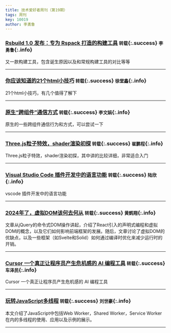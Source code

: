 ```yaml
---
title: 技术爱好者周刊（第19期）
tags: 周刊
key: 10019
author: 李勇鲁
---
```


### [Rsbuild 1.0 发布：专为 Rspack 打造的构建工具](https://juejin.cn/post/7412546558845747251?share_token=70653f7d-57d9-4735-80d0-d378228cca5b) `转载`{:.success} `李勇鲁`{:.info}

又一款构建工具，包含诞生原因以及和常规构建工具的对比等等

---

### [你应该知道的21个html小技巧](https://segmentfault.com/a/1190000044785287?utm_source=sf-similar-article) `转载`{:.success} `徐堂鑫`{:.info}

21个html小技巧，有几个值得了解下

---

### [原生“跨组件”通信方式](https://juejin.cn/post/7300551340567756851) `转载`{:.success} `李文娟`{:.info}

原生的一些跨组件通信行为和方式，可以尝试一下

---

### [Three.js粒子特效，shader渲染初探](https://juejin.cn/post/6844903615438553096?searchId=202409131215297815AB4608F91A854880) `转载`{:.success} `崔鹏程`{:.info}

Three.js粒子特效，shader渲染初探，其中讲的比较详细，非常适合入门

---

### [Visual Studio Code 插件开发中的语言功能](https://mp.weixin.qq.com/s/dvTFEYPaY4xA-l4ZLo0M7Q) `转载`{:.success} `陆欣`{:.info}

vscode 插件开发中的语言功能

---

### [2024年了，虚拟DOM该何去何从](https://juejin.cn/post/7306018455462150179) `转载`{:.success} `黄鹤翔`{:.info}

文章从jQuery的命令式DOM操作讲起，介绍了React引入的声明式编程和虚拟DOM的概念，以及它们如何影响前端框架的发展。随后，文章讨论了虚拟DOM的优缺点，以及一些框架（如Svelte和Solid）如何通过编译时优化来减少运行时的开销。

---

### [Cursor 一个真正让程序员产生危机感的 AI 编程工具](https://juejin.cn/post/7403163989633237028?searchId=20240913141003877E7622CAF32692359F) `转载`{:.success} `车泽民`{:.info}

Cursor 一个真正让程序员产生危机感的 AI 编程工具

---

### [玩转JavaScript多线程](https://juejin.cn/post/7395127766186852392) `转载`{:.success} `刘世豪`{:.info}

本文介绍了JavaScript中包括Web Worker，Shared Worker，Service Worker在内的多线程的使用、应用以及示例的展示。

---

